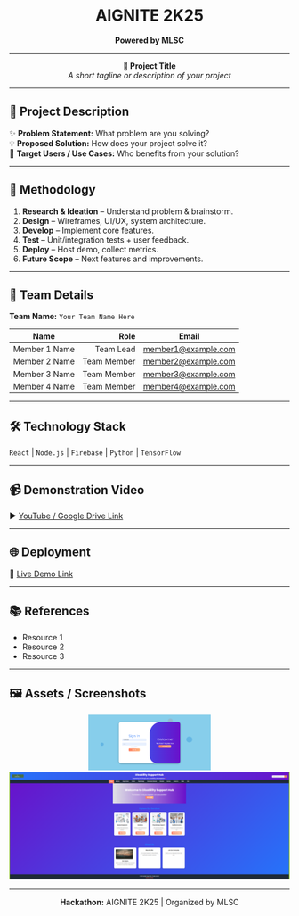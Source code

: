 <!-- AIGNITE Banner (centered) -->
<div align="center">
  <h1> AIGNITE 2K25</h1>
  <p><strong>Powered by MLSC</strong></p>
</div>

---

<p align="center">
  <strong>🚀 Project Title</strong><br/>
  <em>A short tagline or description of your project</em>
</p>

---

## 📖 Project Description
✨ **Problem Statement:** What problem are you solving?  
💡 **Proposed Solution:** How does your project solve it?  
🎯 **Target Users / Use Cases:** Who benefits from your solution?  

---

## 🔬 Methodology
1. **Research & Ideation** – Understand problem & brainstorm.  
2. **Design** – Wireframes, UI/UX, system architecture.  
3. **Develop** – Implement core features.  
4. **Test** – Unit/integration tests + user feedback.  
5. **Deploy** – Host demo, collect metrics.  
6. **Future Scope** – Next features and improvements.

---

## 👥 Team Details
**Team Name:** `Your Team Name Here`

| Name | Role | Email |
|---|---:|---|
| Member 1 Name| Team Lead | member1@example.com |
| Member 2 Name| Team Member| member2@example.com |
| Member 3 Name| Team Member | member3@example.com |(Optional)
| Member 4 Name| Team Member | member4@example.com |(Optional)

---

## 🛠️ Technology Stack
`React` | `Node.js` | `Firebase` | `Python` | `TensorFlow`

---

## 📹 Demonstration Video
▶️ [YouTube / Google Drive Link](#)

---

## 🌐 Deployment
🔗 [Live Demo Link](#)

---

## 📚 References
- Resource 1  
- Resource 2  
- Resource 3

---

## 🖼️ Assets / Screenshots
<p align="center">
  <img src="assets/project_logo.png" alt="Application Screenshot" width="220" /><br/>
  <img src="assets/screenshot1.png" alt="Application Screenshot" width="600" />
</p>

---

<p align="center">
  <b>Hackathon:</b> AIGNITE 2K25 | Organized by MLSC<br/>
</p>
